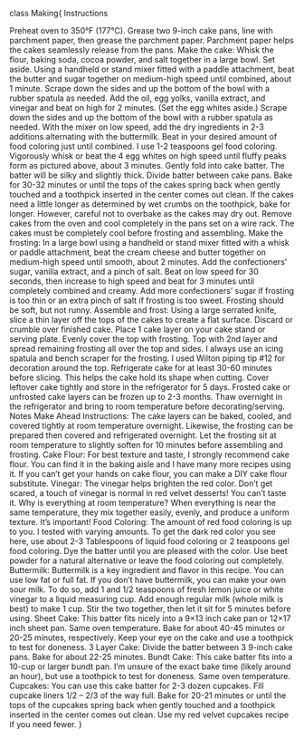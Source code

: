 class Making{
    Instructions

Preheat oven to 350°F (177°C). Grease two 9-inch cake pans, line with parchment paper, then grease the parchment paper. Parchment paper helps the cakes seamlessly release from the pans.
Make the cake: Whisk the flour, baking soda, cocoa powder, and salt together in a large bowl. Set aside.
Using a handheld or stand mixer fitted with a paddle attachment, beat the butter and sugar together on medium-high speed until combined, about 1 minute. Scrape down the sides and up the bottom of the bowl with a rubber spatula as needed. Add the oil, egg yolks, vanilla extract, and vinegar and beat on high for 2 minutes. (Set the egg whites aside.) Scrape down the sides and up the bottom of the bowl with a rubber spatula as needed.
With the mixer on low speed, add the dry ingredients in 2-3 additions alternating with the buttermilk. Beat in your desired amount of food coloring just until combined. I use 1-2 teaspoons gel food coloring. Vigorously whisk or beat the 4 egg whites on high speed until fluffy peaks form as pictured above, about 3 minutes. Gently fold into cake batter. The batter will be silky and slightly thick.
Divide batter between cake pans. Bake for 30-32 minutes or until the tops of the cakes spring back when gently touched and a toothpick inserted in the center comes out clean. If the cakes need a little longer as determined by wet crumbs on the toothpick, bake for longer. However, careful not to overbake as the cakes may dry out. Remove cakes from the oven and cool completely in the pans set on a wire rack. The cakes must be completely cool before frosting and assembling.
Make the frosting: In a large bowl using a handheld or stand mixer fitted with a whisk or paddle attachment, beat the cream cheese and butter together on medium-high speed until smooth, about 2 minutes. Add the confectioners’ sugar, vanilla extract, and a pinch of salt. Beat on low speed for 30 seconds, then increase to high speed and beat for 3 minutes until completely combined and creamy. Add more confectioners’ sugar if frosting is too thin or an extra pinch of salt if frosting is too sweet. Frosting should be soft, but not runny.
Assemble and frost: Using a large serrated knife, slice a thin layer off the tops of the cakes to create a flat surface. Discard or crumble over finished cake. Place 1 cake layer on your cake stand or serving plate. Evenly cover the top with frosting. Top with 2nd layer and spread remaining frosting all over the top and sides. I always use an icing spatula and bench scraper for the frosting. I used Wilton piping tip #12 for decoration around the top.
Refrigerate cake for at least 30-60 minutes before slicing. This helps the cake hold its shape when cutting.
Cover leftover cake tightly and store in the refrigerator for 5 days. Frosted cake or unfrosted cake layers can be frozen up to 2-3 months. Thaw overnight in the refrigerator and bring to room temperature before decorating/serving.
Notes
Make Ahead Instructions: The cake layers can be baked, cooled, and covered tightly at room temperature overnight. Likewise, the frosting can be prepared then covered and refrigerated overnight. Let the frosting sit at room temperature to slightly soften for 10 minutes before assembling and frosting.
Cake Flour: For best texture and taste, I strongly recommend cake flour. You can find it in the baking aisle and I have many more recipes using it. If you can’t get your hands on cake flour, you can make a DIY cake flour substitute.
Vinegar: The vinegar helps brighten the red color. Don’t get scared, a touch of vinegar is normal in red velvet desserts! You can’t taste it.
Why is everything at room temperature? When everything is near the same temperature, they mix together easily, evenly, and produce a uniform texture. It’s important!
Food Coloring: The amount of red food coloring is up to you. I tested with varying amounts. To get the dark red color you see here, use about 2-3 Tablespoons of liquid food coloring or 2 teaspoons gel food coloring. Dye the batter until you are pleased with the color. Use beet powder for a natural alternative or leave the food coloring out completely.
Buttermilk: Buttermilk is a key ingredient and flavor in this recipe. You can use low fat or full fat. If you don’t have buttermilk, you can make your own sour milk. To do so, add 1 and 1/2 teaspoons of fresh lemon juice or white vinegar to a liquid measuring cup. Add enough regular milk (whole milk is best) to make 1 cup. Stir the two together, then let it sit for 5 minutes before using.
Sheet Cake: This batter fits nicely into a 9×13 inch cake pan or 12×17 inch sheet pan. Same oven temperature. Bake for about 40-45 minutes or 20-25 minutes, respectively. Keep your eye on the cake and use a toothpick to test for doneness.
3 Layer Cake: Divide the batter between 3 9-inch cake pans. Bake for about 22-25 minutes.
Bundt Cake: This cake batter fits into a 10-cup or larger bundt pan. I’m unsure of the exact bake time (likely around an hour), but use a toothpick to test for doneness. Same oven temperature.
Cupcakes: You can use this cake batter for 2-3 dozen cupcakes. Fill cupcake liners 1/2 – 2/3 of the way full. Bake for 20-21 minutes or until the tops of the cupcakes spring back when gently touched and a toothpick inserted in the center comes out clean. Use my red velvet cupcakes recipe if you need fewer.
}